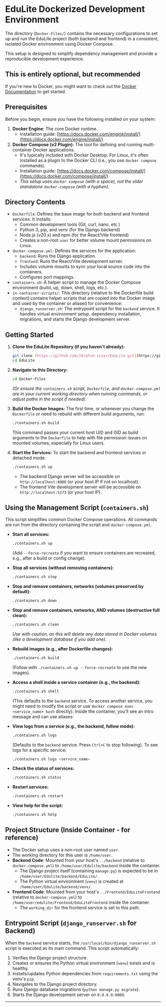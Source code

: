 # EduLite Dockerized Development Environment

The directory (`Docker-Files/`) contains the necessary configurations to set up and run the EduLite project (both backend and frontend) in a consistent, isolated Docker environment using Docker Compose.

This setup is designed to simplify dependency management and provide a reproducible development experience.

## This is entirely optional, but recommended

If you're new to Docker, you might want to check out the [Docker Documentation](https://docs.docker.com/get-started/) to get started.

## Prerequisites

Before you begin, ensure you have the following installed on your system:

1.  **Docker Engine**: The core Docker runtime.
    * Installation guide: [https://docs.docker.com/engine/install/](https://docs.docker.com/engine/install/)
2.  **Docker Compose (v2 Plugin)**: The tool for defining and running multi-container Docker applications.
    * It's typically included with Docker Desktop. For Linux, it's often installed as a plugin to the Docker CLI (i.e., you use `docker compose` commands).
    * Installation guide: [https://docs.docker.com/compose/install/](https://docs.docker.com/compose/install/)
    * *This setup uses `docker compose` (with a space), not the older standalone `docker-compose` (with a hyphen).*

## Directory Contents

* `Dockerfile`: Defines the base image for both backend and frontend services. It installs:
  * Common development tools (Git, curl, nano, etc.)
  * Python 3, pip, and venv (for the Django backend)
  * Node.js (v20.x) and npm (for the React/Vite frontend)
  * Creates a non-root `user` for better volume mount permissions on Linux.
* `docker-compose.yml`: Defines the services for the application:
  * `backend`: Runs the Django application.
  * `frontend`: Runs the React/Vite development server.
  * Includes volume mounts to sync your local source code into the containers.
  * Configures port mappings.
* `containers.sh`: A helper script to manage the Docker Compose environment (build, up, down, shell, logs, etc.).
* `in-container-scripts/`: This directory (relative to the Dockerfile build context) contains helper scripts that are copied *into* the Docker image and used by the container or aliased for convenience:
  * `django_runserver.sh`: The entrypoint script for the `backend` service. It handles virtual environment setup, dependency installation, migrations, and starts the Django development server.

## Getting Started

1.  **Clone the EduLite Repository (if you haven't already):**
    ```bash
    git clone [https://github.com/ibrahim-sisar/EduLite.git](https://github.com/ibrahim-sisar/EduLite.git)
    cd EduLite
    ```

2.  **Navigate to this Directory:**
    ```bash
    cd Docker-Files
    ```
    *(Or ensure the `containers.sh` script, `Dockerfile`, and `docker-compose.yml` are in your current working directory when running commands, or adjust paths in the script if needed).*

3.  **Build the Docker Images:**
    The first time, or whenever you change the `Dockerfile` or need to rebuild with different build arguments, run:
    ```bash
    ./containers.sh build
    ```
    This command passes your current host UID and GID as build arguments to the `Dockerfile` to help with file permission issues on mounted volumes, especially for Linux users.

4.  **Start the Services:**
    To start the backend and frontend services in detached mode:
    ```bash
    ./containers.sh up
    ```
    * The backend Django server will be accessible on `http://localhost:8000` (or your host IP if not on localhost).
    * The frontend Vite development server will be accessible on `http://localhost:5173` (or your host IP).

## Using the Management Script (`containers.sh`)

This script simplifies common Docker Compose operations. All commands are run from the directory containing the script and `docker-compose.yml`.

* **Start all services:**
    ```bash
    ./containers.sh up
    ```
    (Add `--force-recreate` if you want to ensure containers are recreated, e.g., after a build or config change).

* **Stop all services (without removing containers):**
    ```bash
    ./containers.sh stop
    ```

* **Stop and remove containers, networks (volumes preserved by default):**
    ```bash
    ./containers.sh down
    ```

* **Stop and remove containers, networks, AND volumes (destructive full clean):**
    ```bash
    ./containers.sh clean
    ```
    *Use with caution, as this will delete any data stored in Docker volumes (like a development database if you add one).*

* **Rebuild images (e.g., after Dockerfile changes):**
    ```bash
    ./containers.sh build
    ```
    (Follow with `./containers.sh up --force-recreate` to use the new images).

* **Access a shell inside a service container (e.g., the backend):**
    ```bash
    ./containers.sh shell
    ```
    (This defaults to the `backend` service. To access another service, you might need to modify the script or use `docker compose exec <service_name> bash` directly).
    Inside the container, you'll see an intro message and can use aliases:

* **View logs from a service (e.g., the backend, follow mode):**
    ```bash
    ./containers.sh logs
    ```
    (Defaults to the `backend` service. Press `Ctrl+C` to stop following).
    To see logs for a specific service:
    ```bash
    ./containers.sh logs <service_name>
    ```

* **Check the status of services:**
    ```bash
    ./containers.sh status
    ```

* **Restart services:**
    ```bash
    ./containers.sh restart
    ```

* **View help for the script:**
    ```bash
    ./containers.sh help
    ```

## Project Structure (Inside Container - for reference)

* The Docker setup uses a non-root user named `user`.
* The working directory for this user is `/home/user`.
* **Backend Code**: Mounted from your host's `../backend` (relative to `docker-compose.yml`) to `/home/user/Edulite/backend` inside the container.
  * The Django project itself (containing `manage.py`) is expected to be in `/home/user/Edulite/backend/EduLite/`.
  * The Python virtual environment (`venv`) is created at `/home/user/Edulite/backend/venv/`.
* **Frontend Code**: Mounted from your host's `../Frontend/EduLiteFrontend` (relative to `docker-compose.yml`) to `/home/user/edulite/Frontend/EduLiteFrontend` inside the container.
  * The `working_dir` for the frontend service is set to this path.

## Entrypoint Script (`django_runserver.sh` for Backend)

When the `backend` service starts, the `/usr/local/bin/django_runserver.sh` script is executed as its main command. This script automatically:

1. Verifies the Django project structure.
2. Creates or ensures the Python virtual environment (`venv`) exists and is healthy.
3. Installs/updates Python dependencies from `requirements.txt` using the venv's `pip`.
4. Navigates to the Django project directory.
5. Runs Django database migrations (`python manage.py migrate`).
6. Starts the Django development server on `0.0.0.0:8000`.

---
